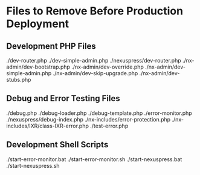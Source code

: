 # Files to Remove Before Production Deployment

## Development PHP Files
./dev-router.php
./dev-simple-admin.php
./nexuspress/dev-router.php
./nx-admin/dev-bootstrap.php
./nx-admin/dev-override.php
./nx-admin/dev-simple-admin.php
./nx-admin/dev-skip-upgrade.php
./nx-admin/dev-stubs.php

## Debug and Error Testing Files
./debug.php
./debug-loader.php
./debug-template.php
./error-monitor.php
./nexuspress/debug-index.php
./nx-includes/error-protection.php
./nx-includes/IXR/class-IXR-error.php
./test-error.php

## Development Shell Scripts
./start-error-monitor.bat
./start-error-monitor.sh
./start-nexuspress.bat
./start-nexuspress.sh
